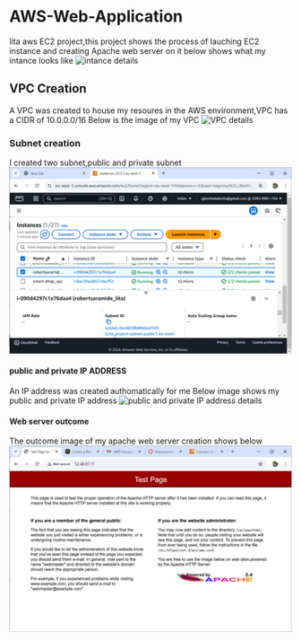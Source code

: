 # AWS-Web-Application
lita aws EC2 project,this project shows the process of lauching EC2 instance and creating Apache web server on it
below shows what my intance looks like 
![intance details](/intance_lita)
 ## VPC Creation
 A VPC was created to house my resoures in the AWS environment,VPC has a CIDR of 10.0.0.0/16
 Below is the image of my VPC
 ![VPC details](/VPC.ID.png)
 ### Subnet creation 
 I created two subnet,public and private subnet
 ![subnet details](/subnetID_lita.png)
 #### public and private IP ADDRESS 
 An IP address was created authomatically for me
 Below image shows my public and private IP address
 ![public and private IP address details](/privateandpublic_IPaddress.png)
 #### Web server outcome 
 The outcome image of my apache web server creation shows below
 ![apache](/apacheimage.png)
